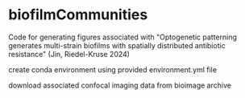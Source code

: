 # biofilmCommunities
Code for generating figures associated with "Optogenetic patterning generates multi-strain biofilms with spatially distributed antibiotic resistance" (Jin, Riedel-Kruse 2024)

create conda environment using provided environment.yml file

download associated confocal imaging data from bioimage archive

